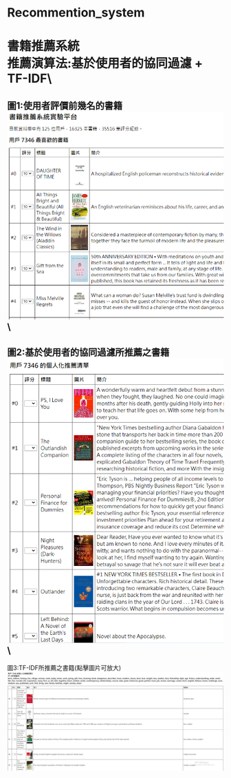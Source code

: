 # Recommention_system
書籍推薦系統\
推薦演算法:基於使用者的協同過濾 + TF-IDF\
=========
圖1:使用者評價前幾名的書籍\
![](img/11.png)\
--------------------------
圖2:基於使用者的協同過濾所推薦之書籍\
![](img/2.png)\
--------------------------
圖3:TF-IDF所推薦之書籍(點擊圖片可放大)\
![](img/3.png)

